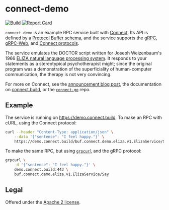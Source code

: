 connect-demo
============

[![Build](https://github.com/bufbuild/connect-demo/actions/workflows/ci.yaml/badge.svg?branch=main)](https://github.com/bufbuild/connect-demo/actions/workflows/ci.yaml)
[![Report Card](https://goreportcard.com/badge/github.com/bufbuild/connect-demo)](https://goreportcard.com/report/github.com/bufbuild/connect-demo)

`connect-demo` is an example RPC service built with [Connect][docs]. Its API is
defined by a [Protocol Buffer schema][schema], and the service supports the
[gRPC][grpc-protocol], [gRPC-Web][grpcweb-protocol], and [Connect
protocols][connect-protocol].

The service emulates the DOCTOR script written for Joseph Weizenbaum's 1966
[ELIZA natural language processing system][eliza]. It responds to your
statements as a stereotypical psychotherapist might; since the original program
was a demonstration of the superficiality of human-computer communication, the
therapy is not very convincing.

For more on Connect, see the [announcement blog post][blog], the documentation
on [connect.build][docs], or the [`connect-go`][connect-go] repo.

## Example

The service is running on https://demo.connect.build. To make an RPC with cURL,
using the Connect protocol:

```bash
curl --header "Content-Type: application/json" \
    --data '{"sentence": "I feel happy."}' \
    https://demo.connect.build/buf.connect.demo.eliza.v1.ElizaService/Say
```

To make the same RPC, but using [`grpcurl`][grpcurl] and the gRPC protocol:

```bash
grpcurl \
    -d '{"sentence": "I feel happy."}' \
    demo.connect.build:443 \
    buf.connect.demo.eliza.v1.ElizaService/Say
```

## Legal

Offered under the [Apache 2 license][license].

[blog]: https://buf.build/blog/connect-a-better-grpc
[connect-go]: https://github.com/bufbuild/connect-go
[connect-protocol]: https://connect.build/docs/protocol
[docs]: https://connect.build
[eliza]: https://en.wikipedia.org/wiki/ELIZA
[grpc-protocol]: https://github.com/grpc/grpc/blob/master/doc/PROTOCOL-HTTP2.md
[grpcurl]: https://github.com/fullstorydev/grpcurl
[grpcweb-protocol]: https://github.com/grpc/grpc/blob/master/doc/PROTOCOL-WEB.md
[license]: https://github.com/bufbuild/connect-demo/blob/main/LICENSE.txt
[schema]: https://github.com/bufbuild/connect-demo/blob/main/proto/buf/connect/demo/eliza/v1/eliza.proto
